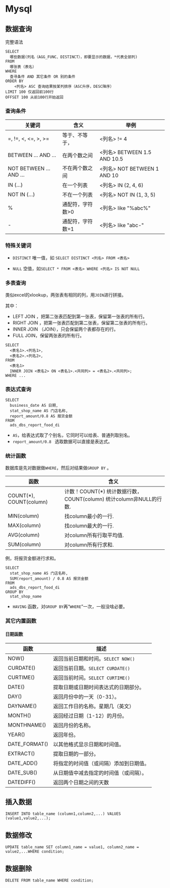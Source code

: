 # Mysql

## 数据查询

完整语法

```mysql
SELECT
  哪些数据(列名（AGG_FUNC、DISTINCT），即要显示的数据，*代表全部列)
FROM
  哪张表（表名）
WHERE
  查寻条件 AND 其它条件 OR 别的条件
ORDER BY 
	<列名> ASC 查询结果按某列排序（ASC升序，DESC降序）
LIMIT 100 仅返回前100行
OFFSET 100 从前100行开始返回
```

### 查询条件

| 关键词              | 含义             | 举例                        |
| ------------------- | ---------------- | --------------------------- |
| =, !=, <, <=, >, >= | 等于、不等于，   | <列名> != 4                 |
| BETWEEN … AND …     | 在两个数之间     | <列名> BETWEEN 1.5 AND 10.5 |
| NOT BETWEEN … AND … | 不在两个数之间   | <列名> NOT BETWEEN 1 AND 10 |
| IN (…)              | 在一个列表       | <列名> IN (2, 4, 6)         |
| NOT IN (…)          | 不在一个列表     | <列名> NOT IN (1, 3, 5)     |
| %                   | 通配符，字符数>0 | <列名> like "%abc%"         |
| -                   | 通配符，字符数=1 | <列名> like "abc-"          |

### 特殊关键词

- `DISTINCT` 唯一值，如 `SELECT DISTINCT <列名> FROM <表名>`

- `NULL` 空值，如`SELECT * FROM <表名> WHERE <列名> IS NOT NULL`

  

### 多表查询

类似excel的xlookup，两张表有相同的列，用`JOIN`进行拼接。

其中：

- LEFT JOIN ，把第二张表匹配到第一张表，保留第一张表的所有行。
- RIGHT JOIN ，把第一张表匹配到第二张表，保留第二张表的所有行。
- INNER JOIN （JOIN），只会保留两个表都存在的行。
- FULL JOIN，保留两张表的所有行。

```mysql
SELECT
  <表名1>.<列名1>,
  <表名2>.<列名2>,
FROM
  <表名1>
  INNER JOIN <表名2> ON <表名1>.<共同列> = <表名2>.<共同列>;
WHERE ...
```

### 表达式查询

```mysql
SELECT
  business_date AS 日期,
  stat_shop_name AS 门店名称,
  report_amount/0.8 AS 报货金额
FROM
  ads_dbs_report_food_di
```

- `AS`，给表达式取了个别名，它同时可以给表、普通列取别名。
- `report_amount/0.8 ` 选取数据可以直接是表达式。

### 统计函数

数据库是先对数据做`WHERE`，然后对结果做`GROUP BY` 。

| 函数                    | 含义                                                         |
| ----------------------- | ------------------------------------------------------------ |
| COUNT(*), COUNT(column) | 计数！COUNT(*) 统计数据行数，COUNT(column) 统计column非NULL的行数. |
| MIN(column)             | 找column最小的一行.                                          |
| MAX(column)             | 找column最大的一行.                                          |
| AVG(column)             | 对column所有行取平均值.                                      |
| SUM(column)             | 对column所有行求和.                                          |

例，将报货金额进行求和。

```mysql
SELECT
  stat_shop_name AS 门店名称,
  SUM(report_amount) / 0.8 AS 报货金额
FROM
  ads_dbs_report_food_di
GROUP BY
  stat_shop_name
```

- `HAVING` 函数，对`GROUP BY`再“`WHERE`”一次，一般没啥必要。

### 其它内置函数

#### 日期函数

| 函数          | 描述                                   |
| ------------- | -------------------------------------- |
| NOW()         | 返回当前日期和时间。`SELECT NOW()`     |
| CURDATE()     | 返回当前日期。`SELECT CURDATE()`       |
| CURTIME()     | 返回当前时间。`SELECT CURTIME()`       |
| DATE()        | 提取日期或日期时间表达式的日期部分。   |
| DAY()         | 返回月份中的一天（0-31）。             |
| DAYNAME()     | 返回工作日的名称。星期几（英文）       |
| MONTH()       | 返回经过日期（1-12）的月份。           |
| MONTHNAME()   | 返回月份的名称。                       |
| YEAR()        | 返回年份。                             |
| DATE_FORMAT() | 以其他格式显示日期和时间值。           |
| EXTRACT()     | 提取日期的一部分。                     |
| DATE_ADD()    | 将指定的时间值（或间隔）添加到日期值。 |
| DATE_SUB()    | 从日期值中减去指定的时间值（或间隔）。 |
| DATEDIFF()    | 返回两个日期之间的天数                 |





## 插入数据

`INSERT INTO table_name (column1,column2,...) VALUES (value1,value2,...);`

## 数据修改

`UPDATE table_name SET column1_name = value1, column2_name = value2,...WHERE condition;`

## 数据删除

`DELETE FROM table_name WHERE condition;`
